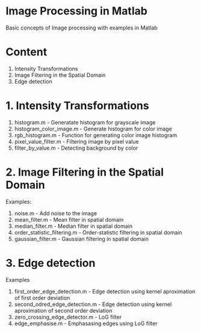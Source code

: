 # Image Processing in Matlab
Basic concepts of Image processing with examples in Matlab

# Content
1. Intensity Transformations
2. Image Filtering in the Spatial Domain
3. Edge detection

# 1. Intensity Transformations

1. histogram.m - Generatate histogram for grayscale image
2. histogram_color_image.m - Generate histogram for color image
3. rgb_histogram.m - Function for generating color image histogram
4. pixel_value_filter.m  - Filtering image by pixel value
5. filter_by_value.m - Detecting background by color

# 2. Image Filtering in the Spatial Domain

Examples:
1. noise.m - Add noise to the image
2. mean_filter.m - Mean filter in spatial domain
3. median_filter.m - Median filter in spatial domain
4. order_statistic_filtering.m - Order-statistic filtering in spatial domain
5. gaussian_filter.m - Gaussian filtering in spatial domain

# 3. Edge detection

Examples
1. first_order_edge_detection.m - Edge detection using kernel aproximation of first order deviation
2. second_odred_edge_detection.m - Edge detection using kernel aproximation of second order deviation 
3. zero_crossing_edge_detector.m - LoG filter
4. edge_emphasise.m - Emphasasing edges using LoG filter